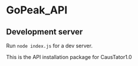 # GoPeak_API

## Development server

Run `node index.js` for a dev server. 

This is the API installation package for CausTator1.0

